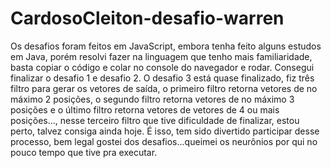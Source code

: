 # CardosoCleiton-desafio-warren

Os desafios foram feitos em JavaScript,  embora tenha feito alguns estudos em Java, porém resolvi fazer na linguagem que tenho mais familiaridade, basta copiar o código e colar no console do navegador e rodar.
Consegui finalizar o desafio 1 e desafio 2.
O desafio 3 está quase finalizado, fiz três filtro para gerar os vetores de saída, o primeiro filtro retorna vetores de no máximo  2 posições, o segundo filtro retorna vetores de no máximo 3 posições e o último filtro retorna vetores de vetores de 4 ou mais posições..., nesse terceiro filtro que tive dificuldade de finalizar, estou perto, talvez consiga ainda hoje.
É isso, tem sido divertido participar desse processo, bem legal gostei dos desafios...queimei os neurônios por qui no pouco tempo que tive pra executar.
